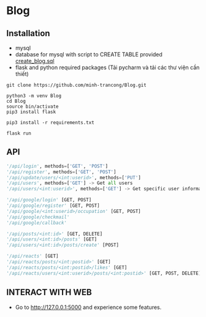 # Blog
## Installation

- mysql
- database for mysql with script to CREATE TABLE provided [create_blog.sql](./create_blog.sql)
- flask and python required packages (Tải pycharm và tải các thư viện cần thiết)

```shell
git clone https://github.com/minh-trancong/Blog.git
```

```shell
python3 -m venv Blog
cd Blog
source bin/activate
pip3 install flask
```

```shell
pip3 install -r requirements.txt
```

```shell
flask run
```

## API

```python
'/api/login', methods=['GET', 'POST']
'/api/register', methods=['GET', 'POST']
'/api/update/users/<int:userid>', methods=['PUT']
'/api/users', methods=['GET'] -> Get all users
'/api/users/<int:userid>', methods=['GET'] -> Get specific user information by his/her id
```

```python
'/api/google/login' [GET, POST]
'/api/google/register' [GET, POST]
'/api/google/<int:userid>/occupation' [GET, POST]
'/api/google/checkmail'
'/api/google/callback'
```

```python
'/api/posts/<int:id>' [GET, DELETE]
'/api/users/<int:id>/posts' [GET]
'/api/users/<int:id>/posts/create' [POST]
```

```python
'/api/reacts' [GET]
'/api/reacts/posts/<int:postid>' [GET]
'/api/reacts/posts/<int:postid>/likes' [GET]
'/api/reacts/users/<int:userid>/posts/<int:postid>' [GET, POST, DELETE]
```

## INTERACT WITH WEB

- Go to http://127.0.0.1:5000 and experience some features.

